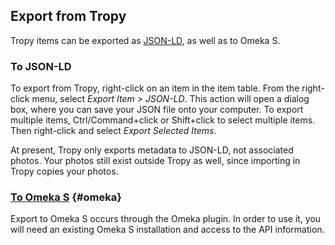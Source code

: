 ## Export from Tropy

Tropy items can be exported as [JSON-LD](https://json-ld.org/), as well as to Omeka S.

### To JSON-LD

To export from Tropy, right-click on an item in the item table. From the right-click menu, select _Export Item &gt; JSON-LD_. This action will open a dialog box, where you can save your JSON file onto your computer. To export multiple items, Ctrl/Command+click or Shift+click to select multiple items. Then right-click and select _Export Selected Items_.

At present, Tropy only exports metadata to JSON-LD, not associated photos. Your photos still exist outside Tropy as well, since importing in Tropy copies your photos.

### [To Omeka S](//omeka.md) {#omeka}

Export to Omeka S occurs through the Omeka plugin. In order to use it, you will need an existing Omeka S installation and access to the API information.

#### 



